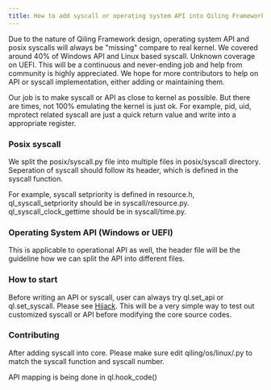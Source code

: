 ```yaml
---
title: How to add syscall or operating system API into Qiling Framework
---
```


Due to the nature of Qiling Framework design, operating system API and posix syscalls will always be "missing" compare to real kernel. We covered around 40% of Windows API and Linux based syscall. Unknown coverage on UEFI. This will be a continuous and never-ending job and help from community is highly appreciated. We hope for more contributors to help on API or syscall implementation, either adding or maintaining them.

Our job is to make syscall or API as close to kernel as possible. But there are times, not 100% emulating the kernel is just ok. For example, pid, uid, mprotect related syscall are just a quick return value and write into a appropriate register.

### Posix syscall
We split the posix/syscall.py file into multiple files in posix/syscall directory. Seperation of syscall should follow its header, which is defined in the syscall function. 

For example, syscall setpriority is defined in resource.h, ql_syscall_setpriority should be in syscall/resource.py. ql_syscall_clock_gettime should be in syscall/time.py.

### Operating System API (Windows or UEFI)
This is applicable to operational API as well, the header file will be the guideline how we can split the API into different files.

### How to start
Before writing an API or syscall, user can always try ql.set_api or ql.set_syscall. Please see [Hijack](https://docs.qiling.io/en/latest/hijack/). This will be a very simple way to test out customized syscall or API before modifying the core source codes.

### Contributing
After adding syscall into core. Please make sure edit qiling/os/linux/<arch>.py to match the syscall function and syscall number.

API mapping is being done in ql.hook_code()
